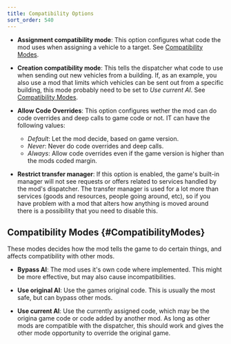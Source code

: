 ```yaml
---
title: Compatibility Options
sort_order: 540
---
```

- **Assignment compatibility mode**:
  This option configures what code the mod uses when assigning a vehicle to a target.
  See [Compatibility Modes](#CompatibilityModes).

- **Creation compatibility mode**:
  This tells the dispatcher what code to use when sending out new vehicles from a building.
  If, as an example, you also use a mod that limits which vehicles can be sent out from a specific building, this mode probably need to be set to *Use current AI*. 
  See [Compatibility Modes](#CompatibilityModes).

- **Allow Code Overrides**: 
  This option configures wether the mod can do code overrides and deep calls to game code or not. IT can have the following values:
  - *Default*:
    Let the mod decide, based on game version.
  - *Never*:
    Never do code overrides and deep calls.
  - *Always*:
    Allow code overrides even if the game version is higher than the mods coded margin.

- **Restrict transfer manager**:
  If this option is enabled, the game's built-in manager will not see requests or offers related to services handled by the mod's dispatcher.
  The transfer manager is used for a lot more than services (goods and resources, people going around, etc), so if you have problem with a mod that alters how anything is moved around there is a possibility that you need to disable this.

## Compatibility Modes {#CompatibilityModes}

These modes decides how the mod tells the game to do certain things, and affects compatibility with other mods.

- **Bypass AI**:
  The mod uses it's own code where implemented. This might be more effective, but may also cause incompatibilities.
 
- **Use original AI**:
  Use the games original code. This is usually the most safe, but can bypass other mods.

- **Use current AI**:
  Use the currently assigned code, which may be the origina game code or code added by another mod.
  As long as other mods are compatible with the dispatcher, this should work and gives the other mode opportunity to override the original game.     
